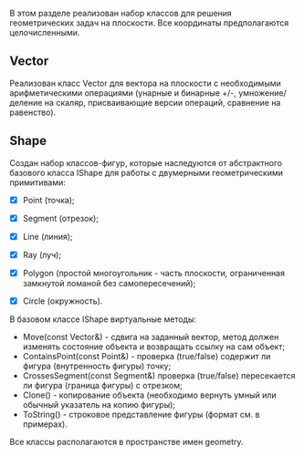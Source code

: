 В этом разделе реализован набор классов для решения геометрических задач на плоскости. Все координаты предполагаются целочисленными.

## Vector

Реализован класс Vector для вектора на плоскости с необходимыми арифметическими операциями (унарные и бинарные +/-, умножение/деление на скаляр, присваивающие версии операций, сравнение на равенство).

## Shape

Создан набор классов-фигур, которые наследуются от абстрактного базового класса IShape для работы с двумерными геометрическими примитивами:

- [x] Point (точка);
- [x] Segment (отрезок);
- [x] Line (линия);
- [x] Ray (луч);
- [x] Polygon (простой многоугольник - часть плоскости, ограниченная замкнутой ломаной без самопересечений);
- [x] Circle (окружность).


В базовом классе IShape виртуальные методы:

- Move(const Vector&) - сдвига на заданный вектор, метод должен изменять состояние объекта и возвращать ссылку на сам объект;
- ContainsPoint(const Point&) - проверка (true/false) содержит ли фигура (внутренность фигуры) точку;
- CrossesSegment(const Segment&) проверка (true/false) пересекается ли фигура (граница фигуры) с отрезком;
- Clone() - копирование объекта (необходимо вернуть умный или обычный указатель на копию фигуры);
- ToString() - строковое представление фигуры (формат см. в примерах).

Все классы располагаются в пространстве имен geometry.

